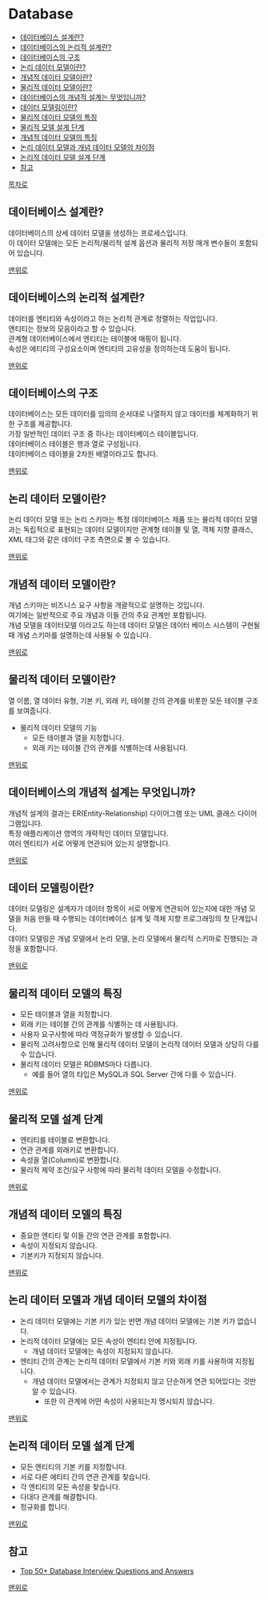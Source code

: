 # Database
* [데이터베이스 설계란?]()
* [데이터베이스의 논리적 설계란?]()
* [데이터베이스의 구조]()
* [논리 데이터 모델이란?]()
* [개념적 데이터 모델이란?]()
* [물리적 데이터 모델이란?]()
* [데이터베이스의 개념적 설계는 무엇입니까?]()
* [데이터 모델링이란?]()
* [물리적 데이터 모델의 특징]()
* [물리적 모델 설계 단계]()
* [개념적 데이터 모델의 특징]()
* [논리 데이터 모델과 개념 데이터 모델의 차이점]()
* [논리적 데이터 모델 설계 단계]()
* [참고](#참고)

[목차로](https://github.com/smpark1020/tech-interview#%EB%AA%A9%EC%B0%A8)

## 데이터베이스 설계란?
데이터베이스의 상세 데이터 모델을 생성하는 프로세스입니다.   
이 데이터 모델에는 모든 논리적/물리적 설계 옵션과 물리적 저장 매개 변수들이 포함되어 있습니다.   

[맨위로](#database)

## 데이터베이스의 논리적 설계란?
데이터를 엔티티와 속성이라고 하는 논리적 관계로 정렬하는 작업입니다.   
엔티티는 정보의 모음이라고 할 수 있습니다.   
관계형 데이터베이스에서 엔티티는 테이블에 매핑이 됩니다.   
속성은 에티티의 구성요소이며 엔티티의 고유성을 정의하는데 도움이 됩니다.   

[맨위로](#database)

## 데이터베이스의 구조
데이터베이스는 모든 데이터를 임의의 순서대로 나열하지 않고 데이터를 체계화하기 위한 구조를 제공합니다.   
가장 일반적인 데이터 구조 중 하나는 데이터베이스 테이블입니다.   
데이터베이스 테이블은 행과 열로 구성됩니다.   
데이터베이스 테이블을 2차원 배열이라고도 합니다.   

[맨위로](#database)

## 논리 데이터 모델이란?
논리 데이터 모델 또는 논리 스키마는 특정 데이터베이스 제품 또는 물리적 데이터 모델과는 독립적으로 표현되는 데이터 모델이지만 관계형 테이블 및 열, 객체 지향 클래스, XML 태그와 같은 데이터 구조 측면으로 볼 수 있습니다.   

[맨위로](#database)

## 개념적 데이터 모델이란?
개념 스키마는 비즈니스 요구 사항을 개괄적으로 설명하는 것입니다.   
여기에는 일반적으로 주요 개념과 이들 간의 주요 관계만 포함됩니다.   
개념 모델을 데이터모델 이라고도 하는데 데이터 모델은 데이터 베이스 시스템이 구현될 때 개념 스키마를 설명하는데 사용될 수 있습니다.   

[맨위로](#database)

## 물리적 데이터 모델이란?
열 이름, 열 데이터 유형, 기본 키, 외래 키, 테이블 간의 관계를 비롯한 모든 테이블 구조를 보여줍니다.   
* 물리적 데이터 모델의 기능
  * 모든 테이블과 열을 지정합니다.   
  * 외래 키는 테이블 간의 관계를 식별하는데 사용됩니다.   

[맨위로](#database)

## 데이터베이스의 개념적 설계는 무엇입니까?
개념적 설계의 결과는 ER(Entity-Relationship) 다이어그램 또는 UML 클래스 다이어그램입니다.   
특정 애플리케이션 영역의 개략적인 데이터 모델입니다.   
여러 엔티티가 서로 어떻게 연관되어 있는지 설명합니다.   

[맨위로](#database)

## 데이터 모델링이란?
데이터 모델링은 설계자가 데이터 항목이 서로 어떻게 연관되어 있는지에 대한 개념 모델을 처음 만들 때 수행되는 데이터베이스 설계 및 객체 지향 프로그래밍의 첫 단계입니다.   
데이터 모델링은 개념 모델에서 논리 모델, 논리 모델에서 물리적 스키마로 진행되는 과정을 포함합니다.   

[맨위로](#database)

## 물리적 데이터 모델의 특징
* 모든 테이블과 열을 지정합니다.
* 외래 키는 테이블 간의 관계를 식별하는 데 사용됩니다.
* 사용자 요구사항에 따라 역정규화가 발생할 수 있습니다.
* 물리적 고려사항으로 인해 물리적 데이터 모델이 논리적 데이터 모델과 상당히 다를 수 있습니다.
* 물리적 데이터 모델은 RDBMS마다 다릅니다.   
  * 예를 들어 열의 타입은 MySQL과 SQL Server 간에 다를 수 있습니다.

[맨위로](#database)

## 물리적 모델 설계 단계
* 엔티티를 테이블로 변환합니다.
* 연관 관계를 외래키로 변환합니다.
* 속성을 열(Column)로 변환합니다.
* 물리적 제약 조건/요구 사항에 따라 물리적 데이터 모델을 수정합니다.

[맨위로](#database)

## 개념적 데이터 모델의 특징
* 중요한 엔티티 및 이들 간의 연관 관계를 포함합니다.   
* 속성이 지정되지 않습니다.
* 기본키가 지정되지 않습니다.

[맨위로](#database)

## 논리 데이터 모델과 개념 데이터 모델의 차이점
* 논리 데이터 모델에는 기본 키가 있는 반면 개념 데이터 모델에는 기본 키가 없습니다.
* 논리적 데이터 모델에는 모든 속성이 엔티티 안에 지정됩니다.
  * 개념 데이터 모델에는 속성이 지정되지 않습니다.   
* 엔티티 간의 관계는 논리적 데이터 모델에서 기본 키와 외래 키를 사용하여 지정됩니다.   
  * 개념 데이터 모델에서는 관계가 지정되지 않고 단순하게 연관 되어있다는 것만 알 수 있습니다.
    * 또한 이 관계에 어떤 속성이 사용되는지 명시되지 않습니다.   

[맨위로](#database)

## 논리적 데이터 모델 설계 단계
* 모든 엔티티의 기본 키를 지정합니다.   
* 서로 다른 에티티 간의 연관 관계를 찾습니다.  
* 각 엔티티의 모든 속성을 찾습니다.
* 다대다 관계를 해결합니다.
* 정규화를 합니다.

[맨위로](#database)

## 참고
* [Top 50+ Database Interview Questions and Answers](https://www.softwaretestinghelp.com/database-interview-questions/)

[맨위로](#database)
